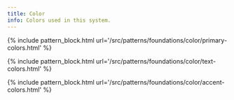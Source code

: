 ```yaml
---
title: Color
info: Colors used in this system. 
---
```


{% include pattern_block.html url='/src/patterns/foundations/color/primary-colors.html' %}

{% include pattern_block.html url='/src/patterns/foundations/color/text-colors.html' %}

{% include pattern_block.html url='/src/patterns/foundations/color/accent-colors.html' %}